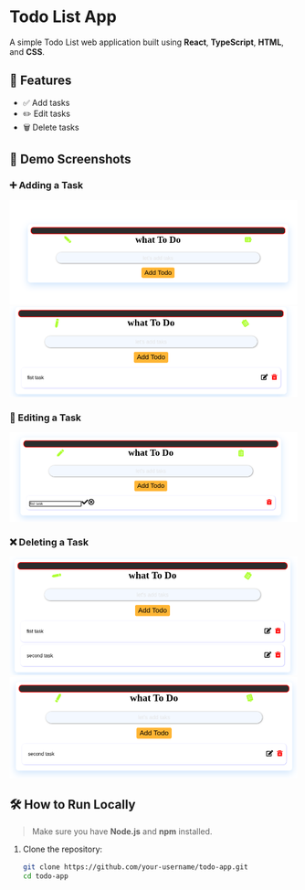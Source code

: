# Todo List App

A simple Todo List web application built using **React**, **TypeScript**, **HTML**, and **CSS**.

## 🚀 Features

- ✅ Add tasks
- ✏️ Edit tasks
- 🗑️ Delete tasks

## 📸 Demo Screenshots

### ➕ Adding a Task
![Add Task 1](screenshots/add-11.png)
![Add Task 2](screenshots/add-22.png)

### 📝 Editing a Task
![Edit Task](screenshots/edit-11.png)

### ❌ Deleting a Task
![Delete Task 1](screenshots/delete-11.png)
![Delete Task 2](screenshots/delete-22.png)

## 🛠️ How to Run Locally

> Make sure you have **Node.js** and **npm** installed.

1. Clone the repository:
   ```bash
   git clone https://github.com/your-username/todo-app.git
   cd todo-app
